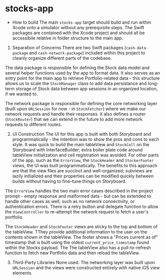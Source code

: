 # stocks-app

* How to build
The main `stocks-app` target should build and run within Xcode onto a simulator without any prerequisite steps. The Swift packages are contained with the Xcode project and should all be accessibile relative in folder structure to the main app.


1. Separation of Concerns
There are two Swift packages (`cash-data-package` and `cash-network-package`) included within this project to cleanly organize different parts of the codebase.

The data package is responsible for defining the Stock data model and several helper functions used by the app to format data. It also serves as an entry point for the main app to retrieve Portfolio-related data - this structure allows us to scale the `StockManager` class to add data persistance and long-term storage of Stock data between app sessions in an organized location, if we wanted to.

The network package is responsible for defining the core networking layer (built upon `URLSession` for now - in `StockFetcher`) where we make our network requests and handle their responses. It also defines a router (`StockRouter`) that we can extend in the future to add more network requests to different routes.

2. UI Construction
The UI for this app is built with both Storyboard and programmatically - the intention was to show the pros and cons to each style. It was quick to build the main tableView and `StockCell` on the Storyboard with InterfaceBuilder; extra boiler plate code around tableView initialization and cell registration was avoided. For other parts of the app, such as the `ErrorView`, the `StockHeader` and `StockerFooter` views, the UI was built programmatically. The benefits to this approach are that the view files are succinct and well-organized; subviews are lazily initialized and their properties can be modified quickly between builds without having to fine-tune things on Storyboard.

The `ErrorView` handles the two main error cases described in the project prompt - empty response and malformed data - but can be extended to handle other cases as well, such as no network connectivity, or authentication errors. There is a retry button and delegate function to allow the `ViewController` to re-attempt the network request to fetch a user's portfolio.

The `StockHeader` and `StockFooter` views are sticky to the top and bottom of the tableView. TThey provide additional information to the user on the contents shown in the tableView. The footer shows a "Prices current as of" timestamp that is built using the oldest `current_price_timestamp` found within the Stocks payload. The The tableView also has a pull-to-refresh function to fetch new Portfolio data and then reload the tableView.

3. Third-Party Libraries
None used. The networking layer was built upon `URLSession` and the views were constructed entirely with native iOS view elements.

